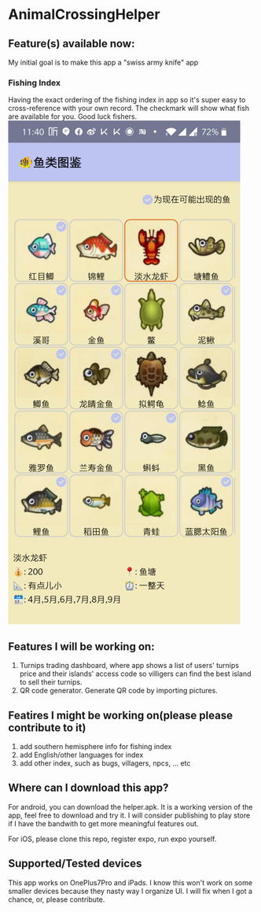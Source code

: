 # AnimalCrossingHelper
## Feature(s) available now:
My initial goal is to make this app a "swiss army knife" app
### Fishing Index
Having the exact ordering of the fishing index in app so it's super easy to cross-reference with your own record. The checkmark will show what fish are available for you. Good luck fishers.
![fishing index screenshot](screenshots/fish.jpg)

## Features I will be working on:
1. Turnips trading dashboard, where app shows a list of users' turnips price and their islands' access code so villigers can find the best island to sell their turnips.
2. QR code generator. Generate QR code by importing pictures.

## Featires I might be working on(please please contribute to it)
1. add southern hemisphere info for fishing index
2. add English/other languages for index
3. add other index, such as bugs, villagers, npcs, ... etc

## Where can I download this app?
For android, you can download the helper.apk. It is a working version of the app, feel free to download and try it. I will consider publishing to play store if I have the bandwith to get more meaningful features out.

For iOS, please clone this repo, register expo, run expo yourself. 

## Supported/Tested devices
This app works on OnePlus7Pro and iPads. I know this won't work on some smaller devices because they nasty way I organize UI. I will fix when I got a chance, or, please contribute.

